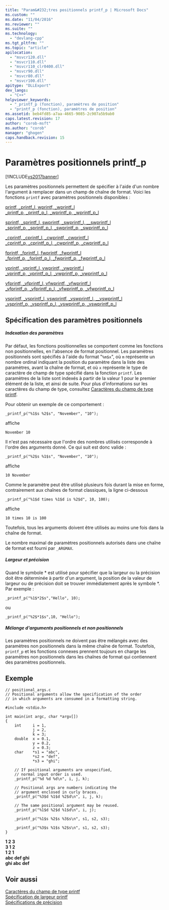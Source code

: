 ```yaml
---
title: "Param&#232;tres positionnels printf_p | Microsoft Docs"
ms.custom: ""
ms.date: "11/04/2016"
ms.reviewer: ""
ms.suite: ""
ms.technology: 
  - "devlang-cpp"
ms.tgt_pltfrm: ""
ms.topic: "article"
apilocation: 
  - "msvcr120.dll"
  - "msvcr110.dll"
  - "msvcr110_clr0400.dll"
  - "msvcr90.dll"
  - "msvcr80.dll"
  - "msvcr100.dll"
apitype: "DLLExport"
dev_langs: 
  - "C++"
helpviewer_keywords: 
  - "_printf_p (fonction), paramètres de position"
  - "printf_p (fonction), paramètres de position"
ms.assetid: beb4fd85-a7aa-4665-9085-2c907a5b9ab0
caps.latest.revision: 17
author: "corob-msft"
ms.author: "corob"
manager: "ghogen"
caps.handback.revision: 15
---
```

# Param&#232;tres positionnels printf_p
[!INCLUDE[vs2017banner](../assembler/inline/includes/vs2017banner.md)]

Les paramètres positionnels permettent de spécifier à l'aide d'un nombre l'argument à remplacer dans un champ de chaîne de format.  Voici les fonctions `printf` avec paramètres positionnels disponibles :  
  
 [printf, \_printf\_l, wprintf, \_wprintf\_l](../c-runtime-library/reference/printf-printf-l-wprintf-wprintf-l.md)  
 [\_printf\_p, \_printf\_p\_l, \_wprintf\_p, \_wprintf\_p\_l](../c-runtime-library/reference/printf-p-printf-p-l-wprintf-p-wprintf-p-l.md)  
  
 [sprintf, \_sprintf\_l, swprintf, \_swprintf\_l, \_\_swprintf\_l](../c-runtime-library/reference/sprintf-sprintf-l-swprintf-swprintf-l-swprintf-l.md)  
 [\_sprintf\_p, \_sprintf\_p\_l, \_swprintf\_p, \_swprintf\_p\_l](../c-runtime-library/reference/sprintf-p-sprintf-p-l-swprintf-p-swprintf-p-l.md)  
  
 [\_cprintf, \_cprintf\_l, \_cwprintf, \_cwprintf\_l](../c-runtime-library/reference/cprintf-cprintf-l-cwprintf-cwprintf-l.md)  
 [\_cprintf\_p, \_cprintf\_p\_l, \_cwprintf\_p, \_cwprintf\_p\_l](../c-runtime-library/reference/cprintf-p-cprintf-p-l-cwprintf-p-cwprintf-p-l.md)  
  
 [fprintf, \_fprintf\_l, fwprintf, \_fwprintf\_l](../c-runtime-library/reference/fprintf-fprintf-l-fwprintf-fwprintf-l.md)  
 [\_fprintf\_p, \_fprintf\_p\_l, \_fwprintf\_p, \_fwprintf\_p\_l](../c-runtime-library/reference/fprintf-p-fprintf-p-l-fwprintf-p-fwprintf-p-l.md)  
  
 [vprintf, \_vprintf\_l, vwprintf, \_vwprintf\_l](../c-runtime-library/reference/vprintf-vprintf-l-vwprintf-vwprintf-l.md)  
 [\_vprintf\_p, \_vprintf\_p\_l, \_vwprintf\_p, \_vwprintf\_p\_l](../c-runtime-library/reference/vprintf-p-vprintf-p-l-vwprintf-p-vwprintf-p-l.md)  
  
 [vfprintf, \_vfprintf\_l, vfwprintf, \_vfwprintf\_l](../c-runtime-library/reference/vfprintf-vfprintf-l-vfwprintf-vfwprintf-l.md)  
 [\_vfprintf\_p, \_vfprintf\_p\_l, \_vfwprintf\_p, \_vfwprintf\_p\_l](../c-runtime-library/reference/vfprintf-p-vfprintf-p-l-vfwprintf-p-vfwprintf-p-l.md)  
  
 [vsprintf, \_vsprintf\_l, vswprintf, \_vswprintf\_l, \_\_vswprintf\_l](../c-runtime-library/reference/vsprintf-vsprintf-l-vswprintf-vswprintf-l-vswprintf-l.md)  
 [\_vsprintf\_p, \_vsprintf\_p\_l, \_vswprintf\_p, \_vswprintf\_p\_l](../c-runtime-library/reference/vsprintf-p-vsprintf-p-l-vswprintf-p-vswprintf-p-l.md)  
  
## Spécification des paramètres positionnels  
  
##### Indexation des paramètres  
 Par défaut, les fonctions positionnelles se comportent comme les fonctions non positionnelles, en l'absence de format positionnel.  Les paramètres positionnels sont spécifiés à l'aide du format "`%m$x`", où `m` représente un nombre ordinal indiquant la position du paramètre dans la liste des paramètres, avant la chaîne de format, et où  `x` représente le type de caractère de champ de type spécifié dans la fonction `printf`.  Les paramètres de la liste sont indexés à partir de la valeur 1 pour le premier élément de la liste, et ainsi de suite.  Pour plus d'informations sur les caractères du champ de type, consultez [Caractères du champ de type printf](../c-runtime-library/printf-type-field-characters.md).  
  
 Pour obtenir un exemple de ce comportement :  
  
```  
_printf_p("%1$s %2$s", "November", "10");  
```  
  
 affiche  
  
```  
November 10  
```  
  
 Il n'est pas nécessaire que l'ordre des nombres utilisés corresponde à l'ordre des arguments donné.  Ce qui suit est donc valide :  
  
```  
_printf_p("%2$s %1$s", "November", "10");  
```  
  
 affiche  
  
```  
10 November  
```  
  
 Comme le paramètre peut être utilisé plusieurs fois durant la mise en forme, contrairement aux chaînes de format classiques, la ligne ci\-dessous  
  
```  
_printf_p("%1$d times %1$d is %2$d", 10, 100);  
```  
  
 affiche  
  
```  
10 times 10 is 100  
```  
  
 Toutefois, tous les arguments doivent être utilisés au moins une fois dans la chaîne de format.  
  
 Le nombre maximal de paramètres positionnels autorisés dans une chaîne de format est fourni par `_ARGMAX`.  
  
##### Largeur et précision  
 Quand le symbole \* est utilisé pour spécifier que la largeur ou la précision doit être déterminée à partir d'un argument, la position de la valeur de largeur ou de précision doit se trouver immédiatement après le symbole \*.  Par exemple :  
  
```  
_printf_p("%1$*2$s","Hello", 10);  
```  
  
 ou  
  
```  
_printf_p("%2$*1$s",10, "Hello");  
```  
  
##### Mélange d'arguments positionnels et non positionnels  
 Les paramètres positionnels ne doivent pas être mélangés avec des paramètres non positionnels dans la même chaîne de format.  Toutefois, `printf_p` et les fonctions connexes prennent toujours en charge les paramètres non positionnels dans les chaînes de format qui contiennent des paramètres positionnels.  
  
## Exemple  
  
```  
// positional_args.c  
// Positional arguments allow the specification of the order  
// in which arguments are consumed in a formatting string.  
  
#include <stdio.h>  
  
int main(int argc, char *argv[])  
{  
    int     i = 1,  
            j = 2,  
            k = 3;  
    double  x = 0.1,  
            y = 0.2,  
            z = 0.3;  
    char    *s1 = "abc",  
            *s2 = "def",  
            *s3 = "ghi";  
  
    // If positional arguments are unspecified,  
    // normal input order is used.  
    _printf_p("%d %d %d\n", i, j, k);  
  
    // Positional args are numbers indicating the  
    // argument enclosed in curly braces.  
    _printf_p("%3$d %1$d %2$d\n", i, j, k);  
  
    // The same positional argument may be reused.  
    _printf_p("%1$d %2$d %1$d\n", i, j);  
  
    _printf_p("%1$s %2$s %3$s\n", s1, s2, s3);  
  
    _printf_p("%3$s %1$s %2$s\n", s1, s2, s3);  
}  
```  
  
  **1 2 3**  
**3 1 2**  
**1 2 1**  
**abc def ghi**  
**ghi abc def**   
## Voir aussi  
 [Caractères du champ de type printf](../c-runtime-library/printf-type-field-characters.md)   
 [Spécification de largeur printf](../c-runtime-library/printf-width-specification.md)   
 [Spécifications de précision](../c-runtime-library/precision-specification.md)